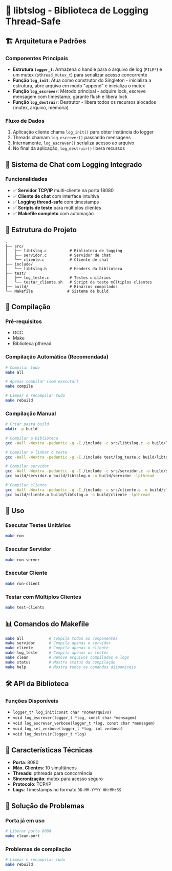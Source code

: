 # 📝 libtslog - Biblioteca de Logging Thread-Safe

## 🏗️ Arquitetura e Padrões

### **Componentes Principais**

- **Estrutura `logger_t`**: Armazena o handle para o arquivo de log (`FILE*`) e um mutex (`pthread_mutex_t`) para serializar acesso concorrente
- **Função `log_init`**: Atua como construtor do Singleton - inicializa a estrutura, abre arquivo em modo "append" e inicializa o mutex
- **Função `log_escrever`**: Método principal - adquire lock, escreve mensagem com timestamp, garante flush e libera lock
- **Função `log_destruir`**: Destrutor - libera todos os recursos alocados (mutex, arquivo, memória)

### **Fluxo de Dados**

1. Aplicação cliente chama `log_init()` para obter instância do logger
2. Threads chamam `log_escrever()` passando mensagens
3. Internamente, `log_escrever()` serializa acesso ao arquivo
4. No final da aplicação, `log_destruir()` libera recursos

## 🚀 Sistema de Chat com Logging Integrado

### **Funcionalidades**
- ✅ **Servidor TCP/IP** multi-cliente na porta 18080
- ✅ **Cliente de chat** com interface intuitiva
- ✅ **Logging thread-safe** com timestamps
- ✅ **Scripts de teste** para múltiplos clientes
- ✅ **Makefile completo** com automação

## 📁 Estrutura do Projeto

```
.
├── src/
│   ├── libtslog.c          # Biblioteca de logging
│   ├── servidor.c          # Servidor de chat
│   └── cliente.c           # Cliente de chat
├── include/
│   └── libtslog.h          # Headers da biblioteca
├── test/
│   ├── log_teste.c         # Testes unitários
│   └── testar_cliente.sh   # Script de teste múltiplos clientes
├── build/                  # Binários compilados
└── Makefile               # Sistema de build
```

## 🔧 Compilação

### **Pré-requisitos**
- GCC
- Make
- Biblioteca pthread

### **Compilação Automática (Recomendada)**
```bash
# Compilar tudo
make all

# Apenas compilar (sem executar)
make compile

# Limpar e recompilar tudo
make rebuild
```

### **Compilação Manual**
```bash
# Criar pasta build
mkdir -p build

# Compilar a biblioteca
gcc -Wall -Wextra -pedantic -g -I./include -c src/libtslog.c -o build/libtslog.o

# Compilar e linkar o teste
gcc -Wall -Wextra -pedantic -g -I./include test/log_teste.c build/libtslog.o -o build/log_teste -lpthread

# Compilar servidor
gcc -Wall -Wextra -pedantic -g -I./include -c src/servidor.c -o build/servidor.o
gcc build/servidor.o build/libtslog.o -o build/servidor -lpthread

# Compilar cliente
gcc -Wall -Wextra -pedantic -g -I./include -c src/cliente.c -o build/cliente.o
gcc build/cliente.o build/libtslog.o -o build/cliente -lpthread
```

## 🎯 Uso

### **Executar Testes Unitários**
```bash
make run
```

### **Executar Servidor**
```bash
make run-server
```

### **Executar Cliente**
```bash
make run-client
```

### **Testar com Múltiplos Clientes**
```bash
make test-clients
```

## 📊 Comandos do Makefile

```bash
make all           # Compila todos os componentes
make servidor      # Compila apenas o servidor
make cliente       # Compila apenas o cliente
make log_teste     # Compila apenas os testes
make clean         # Remove arquivos compilados e logs
make status        # Mostra status da compilação
make help          # Mostra todos os comandos disponíveis
```


## 🛠️ API da Biblioteca

### **Funções Disponíveis**
- `logger_t* log_init(const char *nomeArquivo)`
- `void log_escrever(logger_t *log, const char *mensagem)`
- `void log_escrever_verbose(logger_t *log, const char *mensagem)`
- `void log_set_verbose(logger_t *log, int verbose)`
- `void log_destruir(logger_t *log)`

## 📝 Características Técnicas

- **Porta**: 8080
- **Máx. Clientes**: 10 simultâneos
- **Threads**: pthreads para concorrência
- **Sincronização**: mutex para acesso seguro
- **Protocolo**: TCP/IP
- **Logs**: Timestamps no formato `DD-MM-YYYY HH:MM:SS`

## 🐛 Solução de Problemas

### **Porta já em uso**
```bash
# Liberar porta 8080
make clean-port
```

### **Problemas de compilação**
```bash
# Limpar e recompilar tudo
make rebuild
```
